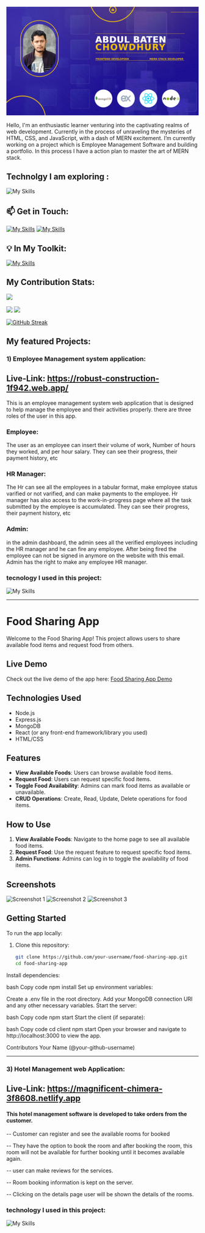 ![alt text](https://github.com/Abdul-Baten-Chy/Abdul-Baten-Chy/blob/main/git_banner.jpg?raw=true)

Hello, I'm an enthusiastic learner venturing into the captivating realms of web development. Currently in the process of unraveling the mysteries of HTML, CSS, and JavaScript, with a dash of MERN excitement. I’m currently working on a project which is  Employee Management Software and building a portfolio. In this process I have a action plan to master the art of MERN stack. 
## Technolgy I am exploring :

![My Skills](https://skillicons.dev/icons?i=nextjs,redux&perline=3)

  ## 📫 Get in Touch:

   [![My Skills](https://skillicons.dev/icons?i=linkedin)](https://www.linkedin.com/in/abdul-baten-chowdhury-ba6653102)   [![My Skills](https://skillicons.dev/icons?i=instagram)](https://www.instagram.com/abdulbatenchy)
  

  ## 💡 In My Toolkit:

  [![My Skills](https://skillicons.dev/icons?i=html,css,tailwind,js,react,express,mongodb,nodejs,firebase,git,github,ps)](https://skillicons.dev)


## My Contribution Stats:


  ![](http://github-profile-summary-cards.vercel.app/api/cards/profile-details?username=Abdul-Baten-Chy&theme=rose_pine)

  ![](http://github-profile-summary-cards.vercel.app/api/cards/most-commit-language?username=Abdul-Baten-Chy&theme=rose_pine)   ![](http://github-profile-summary-cards.vercel.app/api/cards/stats?username=Abdul-Baten-Chy&theme=rose_pine)


[![GitHub Streak](https://github-readme-streak-stats.herokuapp.com?user=Abdul-Baten-Chy&theme=vue-dark&card_width=1280)](https://git.io/streak-stats)


## My featured Projects:

### 1) Employee Management system application:

## Live-Link: https://robust-construction-1f942.web.app/

This is an employee management system web application that is designed to help manage the employee and their activities properly.
there are three roles of the user in this app. 
### Employee: 

The user as an employee can insert their volume of work, Number of hours they worked, and per hour salary. 
They can see their progress, their payment history, etc

### HR Manager: 

The Hr can see all the employees in a tabular format, make employee status varified or not varified, and can make payments to the employee. Hr manager has also access to the work-in-progress page where all the task submitted by the employee is accumulated. 
They can see their progress, their payment history, etc

### Admin: 

in the admin dashboard, the admin sees all the verified employees including  the HR manager and he can fire any employee. After being fired the employee can not be signed in anymore
on the website with this email. Admin has the right to make any employee HR manager.
### tecnology I used in this project:

 ![My Skills](https://skillicons.dev/icons?i=html,css,tailwind,js,react,express,mongodb,nodejs,firebase)

 ---

 
# Food Sharing App

Welcome to the Food Sharing App! This project allows users to share available food items and request food from others.

## Live Demo

Check out the live demo of the app here: [Food Sharing App Demo](https://app.netlify.com/sites/thriving-kitsune-948d31/deploys/6685807e2197d555bd54b103)

## Technologies Used

- Node.js
- Express.js
- MongoDB
- React (or any front-end framework/library you used)
- HTML/CSS

## Features

- **View Available Foods**: Users can browse available food items.
- **Request Food**: Users can request specific food items.
- **Toggle Food Availability**: Admins can mark food items as available or unavailable.
- **CRUD Operations**: Create, Read, Update, Delete operations for food items.

## How to Use

1. **View Available Foods**: Navigate to the home page to see all available food items.
2. **Request Food**: Use the request feature to request specific food items.
3. **Admin Functions**: Admins can log in to toggle the availability of food items.

## Screenshots

![Screenshot 1](./screenshots/screenshot1.png)
![Screenshot 2](./screenshots/screenshot2.png)
![Screenshot 3](./screenshots/screenshot3.png)

## Getting Started

To run the app locally:

1. Clone this repository:
   ```bash
   git clone https://github.com/your-username/food-sharing-app.git
   cd food-sharing-app
Install dependencies:

bash
Copy code
npm install
Set up environment variables:

Create a .env file in the root directory.
Add your MongoDB connection URI and any other necessary variables.
Start the server:

bash
Copy code
npm start
Start the client (if separate):

bash
Copy code
cd client
npm start
Open your browser and navigate to http://localhost:3000 to view the app.

Contributors
Your Name (@your-github-username)

 ---

 
### 3) Hotel Management web Application:

## Live-Link: https://magnificent-chimera-3f8608.netlify.app

#### This hotel management software is developed to take orders from the customer. 

-- Customer can register and see the available rooms for booked 

-- They have the option to book the room and after booking the room, this room will not be available for further booking until it becomes available again. 


-- user can make reviews for the services. 

-- Room booking information is kept on the server.

-- Clicking on the details page user will be shown the details of the rooms.

### technology I used in this project:


 ![My Skills](https://skillicons.dev/icons?i=html,css,tailwind,js,react,express,mongodb,nodejs,firebase)

 




